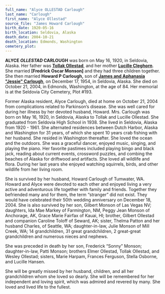 ```yaml
---
full_name: "Alyce OLLESTAD Carlough"
last_name: "Carlough"
first_name: "Alyce Ollestad"
source_file: "James Howard Carlough"
birth_date: 1920-05-16
birth_location: Seldovia, Alaska
death_date: 2004-10-21
death_location: Edmonds, Washington
cemetery_plot: 
---
```


**ALYCE *OLLESTAD* CARLOUGH** was born on May 16, 1920, in Seldovia, Alaska.
Her father was [**Tollak Ollestad**](./Ollestad_Tollak_Bowitz.md), and her
mother [**Lucille Cleghorn**](./Ollestad_Lucille_Cleghorn.md). She married **\[Fredrick Oscar Monson\]** and
they had three children together. She then married **Howard P
Carlough,** son of [**James and Aphanasia "Jessie" Carlough**](./Carlough_James_Howard.md), on December
17, 1954, in Seldovia, Alaska. She died on October 21, 2004, in Edmonds,
Washington, at the age of 84. Her memorial is at the Seldovia City Cemetery, Plot #193.

Former Alaska resident, Alyce Carlough, died at home on October 21, 2004 from complications related to Parkinson’s disease. She was well cared for during her illness by her devoted husband, Howard. Mrs. Carlough was born on May 16, 1920, in Seldovia, Alaska to Tollak and Lucille Ollestad. She graduated from Seldovia High School in 1938. She lived in Seldovia, Alaska from 1920 - 1961. She alternated residences between Dutch Harbor, Alaska and Washington for 31 years, of which she spent 10 years crab fishing with her husband. She resided in Washington thereafter. She loved the ocean and the outdoors. She was a graceful dancer, enjoyed music, singing, and playing the piano. Her favorite pastimes included playing bingo and black jack, reading about current events, crossword puzzles, and combing the beaches of Alaska for driftwood and artifacts. She loved all wildlife and flora. During her last years she enjoyed watching squirrels, birds, and other wildlife from her living room.

She is survived by her husband, Howard Carlough of Tumwater, WA. Howard and Alyce were devoted to each other and enjoyed living a very active and adventurous life together with family and friends. Together they befriended many and for them, the term “stranger” did not exist. They would have celebrated their 50th wedding anniversary on December 18, 2004. She is also survived by her son, Gilbert Monson of Las Vegas NV; daughters, Ida Mae Markey of Farmington, NM, Peggy Jean  Monson of Anchorage, AK, Grace Marie Fairfax of Kauai, HI; brother, Gilbert  Ollestad and companion Caroline Toloff of Seward, AK; sister, Thelma Patton and her husband  Charles, of Seattle, WA;  daughter-in-law, Julie Monson of Mill Creek, WA; 14 grandchildren, 31  great grandchildren, 2 great-great grandchildren and numerous nieces and nephews.

She was preceded in death by her son, Frederick “Sonny” Monson; daughter-in-law, Patti Monson;  brothers Elmer Ollestad, Tollak Ollestad, and Wesley Ollestad; sisters, Marie Harpam, Frances  Ferguson, Stella Osborne, and Lucille Hansen.

She will be greatly missed by her husband, children, and all her grandchildren whom she loved so dearly. She will be remembered for her independent and loving spirit, which was admired and revered by many. She loved and lived life to the fullest.

